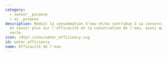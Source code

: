 ```yaml
---
category: 
  - sensor__purpose
  - ai__purpose
description: Réduit la consommation d'eau et/ou contribue à sa conservation. Pour
  en savoir plus sur l'efficacité et la conservation de l'eau, ainsi que sur l'infrastructure
  verte.
icon: /dtpr-icons/water_efficiency.svg
id: water_efficiency
name: Efficacité de l'eau
---
```

